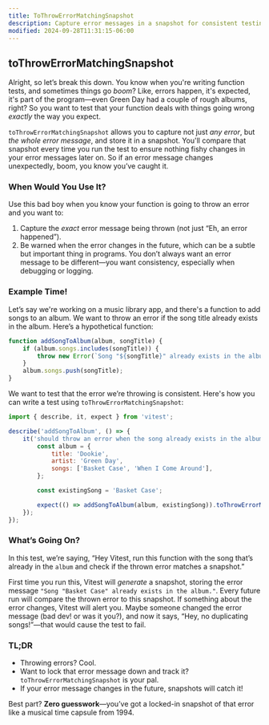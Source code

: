```yaml
---
title: ToThrowErrorMatchingSnapshot
description: Capture error messages in a snapshot for consistent testing.
modified: 2024-09-28T11:31:15-06:00
---
```


## toThrowErrorMatchingSnapshot

Alright, so let’s break this down. You know when you're writing function tests, and sometimes things go _boom_? Like, errors happen, it's expected, it's part of the program—even Green Day had a couple of rough albums, right? So you want to test that your function deals with things going wrong _exactly_ the way you expect.

`toThrowErrorMatchingSnapshot` allows you to capture not just _any error_, but _the whole error message_, and store it in a snapshot. You'll compare that snapshot every time you run the test to ensure nothing fishy changes in your error messages later on. So if an error message changes unexpectedly, boom, you know you’ve caught it.

### When Would You Use It?

Use this bad boy when you know your function is going to throw an error and you want to:

1. Capture the _exact_ error message being thrown (not just “Eh, an error happened”).
2. Be warned when the error changes in the future, which can be a subtle but important thing in programs. You don’t always want an error message to be different—you want consistency, especially when debugging or logging.

### Example Time!

Let’s say we're working on a music library app, and there's a function to add songs to an album. We want to throw an error if the song title already exists in the album. Here’s a hypothetical function:

```javascript
function addSongToAlbum(album, songTitle) {
	if (album.songs.includes(songTitle)) {
		throw new Error(`Song "${songTitle}" already exists in the album.`);
	}
	album.songs.push(songTitle);
}
```

We want to test that the error we’re throwing is consistent. Here's how you can write a test using `toThrowErrorMatchingSnapshot`:

```javascript
import { describe, it, expect } from 'vitest';

describe('addSongToAlbum', () => {
	it('should throw an error when the song already exists in the album', () => {
		const album = {
			title: 'Dookie',
			artist: 'Green Day',
			songs: ['Basket Case', 'When I Come Around'],
		};

		const existingSong = 'Basket Case';

		expect(() => addSongToAlbum(album, existingSong)).toThrowErrorMatchingSnapshot();
	});
});
```

### What’s Going On?

In this test, we’re saying, “Hey Vitest, run this function with the song that’s already in the `album` and check if the thrown error matches a snapshot.”

First time you run this, Vitest will _generate_ a snapshot, storing the error message `"Song "Basket Case" already exists in the album."`. Every future run will compare the thrown error to this snapshot. If something about the error changes, Vitest will alert you. Maybe someone changed the error message (bad dev! or was it you?), and now it says, “Hey, no duplicating songs!”—that would cause the test to fail.

### TL;DR

- Throwing errors? Cool.
- Want to lock that error message down and track it? `toThrowErrorMatchingSnapshot` is your pal.
- If your error message changes in the future, snapshots will catch it!

Best part? **Zero guesswork**—you’ve got a locked-in snapshot of that error like a musical time capsule from 1994.

```ts

```
